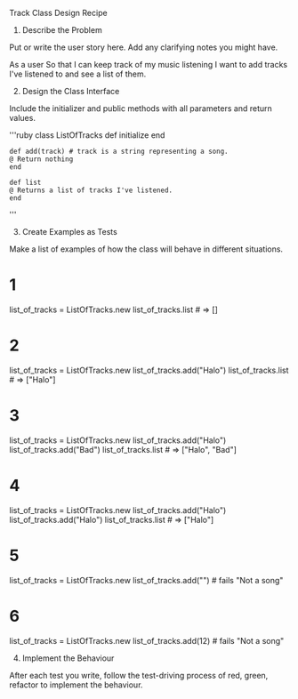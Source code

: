 Track Class Design Recipe

1. Describe the Problem

Put or write the user story here. Add any clarifying notes you might have.

As a user
So that I can keep track of my music listening
I want to add tracks I've listened to and see a list of them.

2. Design the Class Interface

Include the initializer and public methods with all parameters and return values.

'''ruby
class ListOfTracks
  def initialize
	end

	def add(track) # track is a string representing a song.
	@ Return nothing
	end

	def list
	@ Returns a list of tracks I've listened.
	end
'''

3. Create Examples as Tests

Make a list of examples of how the class will behave in different situations.

# 1
list_of_tracks = ListOfTracks.new
list_of_tracks.list # => []

# 2
list_of_tracks = ListOfTracks.new
list_of_tracks.add("Halo")
list_of_tracks.list # => ["Halo"]

# 3
list_of_tracks = ListOfTracks.new
list_of_tracks.add("Halo")
list_of_tracks.add("Bad")
list_of_tracks.list # => ["Halo", "Bad"]

# 4
list_of_tracks = ListOfTracks.new
list_of_tracks.add("Halo")
list_of_tracks.add("Halo")
list_of_tracks.list # => ["Halo"]

# 5
list_of_tracks = ListOfTracks.new
list_of_tracks.add("") # fails "Not a song"

# 6
list_of_tracks = ListOfTracks.new
list_of_tracks.add(12) # fails "Not a song"

4. Implement the Behaviour

After each test you write, follow the test-driving process of red, green, refactor to implement the behaviour.